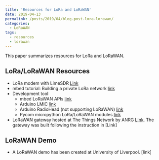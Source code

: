 ```yaml
---
title: 'Resources for LoRa and LoRaWAN'
date: 2019-04-13
permalink: /posts/2019/04/blog-post-lora-lorawan/
categories:
  - LoRaWAN
tags:
  - resources
  - lorawan
---
```


This paper summarizes resources for LoRa and LoRaWAN.

## LoRa/LoRaWAN Resources
* LoRa modem with LimeSDR [Link](https://myriadrf.org/news/lora-modem-limesdr/)
* mbed tutorial: Building a private LoRa network [link](https://os.mbed.com/docs/mbed-os/v5.12/tutorials/LoRa-tutorial.html)
* Development tool
  * mbed LoRaWAN APIs [link](https://os.mbed.com/docs/mbed-os/v5.12/apis/lorawan.html)
  * Arduino LMIC [link](https://github.com/matthijskooijman/arduino-lmic)
  * Arduino RadioHead (not supporting LoRaWAN) [link](https://www.airspayce.com/mikem/arduino/RadioHead/classRH__RF95.html)
  * Pycom micropython LoRa/LoRaWAN modules [link](https://docs.pycom.io/firmwareapi/pycom/network/lora.html)
* LoRaWAN gateway hosted at The Things Network by ANRG [Link](https://www.thethingsnetwork.org/u/anrg). The gateway was built following the instruction in [Link]

## LoRaWAN Demo
* A LoRaWAN demo has been created at University of Liverpool. [link]
